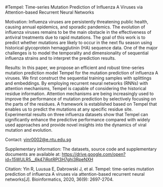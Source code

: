#Tempel: Time-series Mutation Prediction of Influenza A Viruses via Attention-based Recurrent Neural Networks

Motivation: Influenza viruses are persistently threatening public health, causing annual epidemics, and sporadic pandemics. The evolution of influenza viruses remains to be the main obstacle in the effectiveness of antiviral treatments due to rapid mutations. The goal of this work is to predict whether mutations are likely to occur in the next flu season using historical glycoprotein hemagglutinin (HA) sequence data. One of the major challenges is to model the temporality and dimensionality of sequential influenza strains and to interpret the prediction results.

Results: In this paper, we propose an efficient and robust time-series mutation prediction model Tempel for the mutation prediction of influenza A viruses. We first construct the sequential training samples with splittings and embeddings. By employing recurrent neural networks (RNNs) with attention mechanisms, Tempel is capable of considering the historical residue information. Attention mechanisms are being increasingly used to improve the performance of mutation prediction by selectively focusing on the parts of the residues. A framework is established based on Tempel that enables us to predict the mutations at any specific residue site. Experimental results on three influenza datasets show that Tempel can significantly enhance the predictive performance compared with widely used approaches and provide novel insights into the dynamics of viral mutation and evolution.

Contact: yinr0002@e.ntu.edu.sg

Supplementary information: The datasets, source code and supplementary documents are available at: https://drive.google.com/open?id=15WULR5__6k47iRotRPl3H7ghi3RpeNXH

Citation: Yin R, Luusua E, Dabrowski J, et al. Tempel: time-series mutation prediction of influenza A viruses via attention-based recurrent neural networks[J]. Bioinformatics, 2020, 36(9): 2697-2704.
